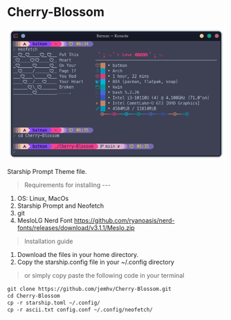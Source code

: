 # Cherry-Blossom

![Prompt](https://github.com/jemhv/Cherry-Blossom/blob/main/images/cherry-blossom.png?raw=true)

Starship Prompt Theme file. 

> Requirements for installing --- 
1. OS: Linux, MacOs
2. Starship Prompt and Neofetch
3. git
4. MesloLG Nerd Font https://github.com/ryanoasis/nerd-fonts/releases/download/v3.1.1/Meslo.zip 


> Installation guide 
1. Download the files in your home directory.
2. Copy the starship.config file in your ~/.config directory


> or simply copy paste the following code in your terminal 
```
git clone https://github.com/jemhv/Cherry-Blossom.git
cd Cherry-Blossom
cp -r starship.toml ~/.config/
cp -r ascii.txt config.conf ~/.config/neofetch/
```




